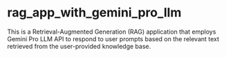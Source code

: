 # rag_app_with_gemini_pro_llm
This is a Retrieval-Augmented Generation (RAG) application that employs Gemini Pro LLM API to respond to user prompts based on the relevant text retrieved from the user-provided knowledge base.  
